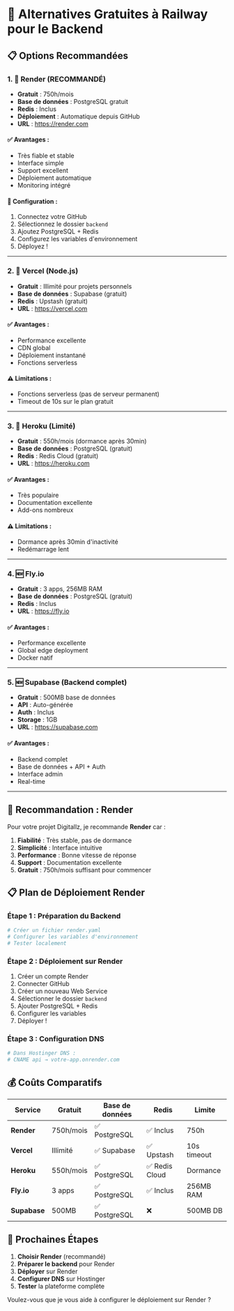 # 🚀 Alternatives Gratuites à Railway pour le Backend

## 📋 Options Recommandées

### **1. 🥇 Render (RECOMMANDÉ)**
- **Gratuit** : 750h/mois
- **Base de données** : PostgreSQL gratuit
- **Redis** : Inclus
- **Déploiement** : Automatique depuis GitHub
- **URL** : https://render.com

#### ✅ Avantages :
- Très fiable et stable
- Interface simple
- Support excellent
- Déploiement automatique
- Monitoring intégré

#### 📝 Configuration :
1. Connectez votre GitHub
2. Sélectionnez le dossier `backend`
3. Ajoutez PostgreSQL + Redis
4. Configurez les variables d'environnement
5. Déployez !

---

### **2. 🥈 Vercel (Node.js)**
- **Gratuit** : Illimité pour projets personnels
- **Base de données** : Supabase (gratuit)
- **Redis** : Upstash (gratuit)
- **URL** : https://vercel.com

#### ✅ Avantages :
- Performance excellente
- CDN global
- Déploiement instantané
- Fonctions serverless

#### ⚠️ Limitations :
- Fonctions serverless (pas de serveur permanent)
- Timeout de 10s sur le plan gratuit

---

### **3. 🥉 Heroku (Limité)**
- **Gratuit** : 550h/mois (dormance après 30min)
- **Base de données** : PostgreSQL (gratuit)
- **Redis** : Redis Cloud (gratuit)
- **URL** : https://heroku.com

#### ✅ Avantages :
- Très populaire
- Documentation excellente
- Add-ons nombreux

#### ⚠️ Limitations :
- Dormance après 30min d'inactivité
- Redémarrage lent

---

### **4. 🆕 Fly.io**
- **Gratuit** : 3 apps, 256MB RAM
- **Base de données** : PostgreSQL (gratuit)
- **Redis** : Inclus
- **URL** : https://fly.io

#### ✅ Avantages :
- Performance excellente
- Global edge deployment
- Docker natif

---

### **5. 🆕 Supabase (Backend complet)**
- **Gratuit** : 500MB base de données
- **API** : Auto-générée
- **Auth** : Inclus
- **Storage** : 1GB
- **URL** : https://supabase.com

#### ✅ Avantages :
- Backend complet
- Base de données + API + Auth
- Interface admin
- Real-time

---

## 🎯 **Recommandation : Render**

Pour votre projet Digitallz, je recommande **Render** car :

1. **Fiabilité** : Très stable, pas de dormance
2. **Simplicité** : Interface intuitive
3. **Performance** : Bonne vitesse de réponse
4. **Support** : Documentation excellente
5. **Gratuit** : 750h/mois suffisant pour commencer

## 📋 **Plan de Déploiement Render**

### **Étape 1 : Préparation du Backend**
```bash
# Créer un fichier render.yaml
# Configurer les variables d'environnement
# Tester localement
```

### **Étape 2 : Déploiement sur Render**
1. Créer un compte Render
2. Connecter GitHub
3. Créer un nouveau Web Service
4. Sélectionner le dossier `backend`
5. Ajouter PostgreSQL + Redis
6. Configurer les variables
7. Déployer !

### **Étape 3 : Configuration DNS**
```bash
# Dans Hostinger DNS :
# CNAME api → votre-app.onrender.com
```

## 💰 **Coûts Comparatifs**

| Service | Gratuit | Base de données | Redis | Limite |
|---------|---------|-----------------|-------|--------|
| **Render** | 750h/mois | ✅ PostgreSQL | ✅ Inclus | 750h |
| **Vercel** | Illimité | ✅ Supabase | ✅ Upstash | 10s timeout |
| **Heroku** | 550h/mois | ✅ PostgreSQL | ✅ Redis Cloud | Dormance |
| **Fly.io** | 3 apps | ✅ PostgreSQL | ✅ Inclus | 256MB RAM |
| **Supabase** | 500MB | ✅ PostgreSQL | ❌ | 500MB DB |

## 🚀 **Prochaines Étapes**

1. **Choisir Render** (recommandé)
2. **Préparer le backend** pour Render
3. **Déployer** sur Render
4. **Configurer DNS** sur Hostinger
5. **Tester** la plateforme complète

Voulez-vous que je vous aide à configurer le déploiement sur Render ?
